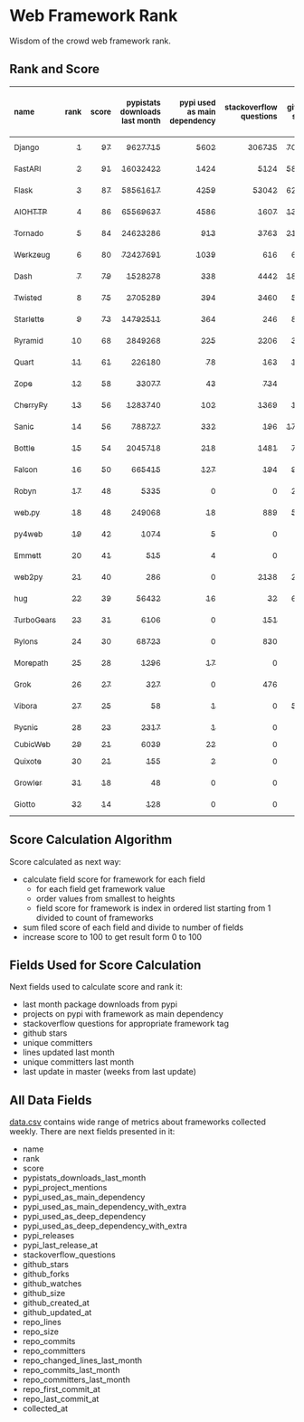 # Web Framework Rank
Wisdom of the crowd web framework rank.

## Rank and Score
<sub>name</sub> | <sub>rank</sub> | <sub>score</sub> | <sub>pypistats downloads last month</sub> | <sub>pypi used as main dependency</sub> | <sub>stackoverflow questions</sub> | <sub>github stars</sub> | <sub>repo unique committers</sub> | <sub>repo changed lines last month</sub> | <sub>repo unique committers last month</sub> | <sub>repo last commit</sub>
:--- | ---: | ---: | ---: | ---: | ---: | ---: | ---: | ---: | ---: | ---:
[<sub>Django</sub>](https://github.com/django/django "first commit: 2005-07-13") | [<sub>1</sub>](# "  +0 last week") | [<sub>97</sub>](# "  +3 last week") | [<sub>9627715</sub>](# "  #7 in pypistats downloads last month -0.64% last week") | [<sub>5602</sub>](# "  #1 in pypi used as main dependency +0.32% last week") | [<sub>306735</sub>](# "  #1 in stackoverflow questions +0.05% last week") | [<sub>70795</sub>](# "  #1 in github stars +0.33% last week") | [<sub>2892</sub>](# "  #1 in repo unique committers +0.1% last week") | [<sub>13135</sub>](# "  #3 in repo changed lines last month -2.18% last week") | [<sub>33</sub>](# "  #1 in repo unique committers last month -5.71% last week") | [<sub>2023-05-20</sub>](# "▲ #1 in repo last commit 1 week ago")
[<sub>FastAPI</sub>](https://github.com/tiangolo/fastapi "first commit: 2018-12-05; uses: Starlette") | [<sub>2</sub>](# "  +0 last week") | [<sub>91</sub>](# "  +0 last week") | [<sub>16032422</sub>](# "  #5 in pypistats downloads last month +0.58% last week") | [<sub>1424</sub>](# "  #4 in pypi used as main dependency +1.28% last week") | [<sub>5124</sub>](# "  #3 in stackoverflow questions +0.57% last week") | [<sub>58091</sub>](# "  #3 in github stars +0.51% last week") | [<sub>460</sub>](# "  #5 in repo unique committers +0.0% last week") | [<sub>69736</sub>](# "  #2 in repo changed lines last month +0.03% last week") | [<sub>13</sub>](# "  #2 in repo unique committers last month +0.0% last week") | [<sub>2023-05-16</sub>](# "  #2 in repo last commit 1 week ago")
[<sub>Flask</sub>](https://github.com/pallets/flask "first commit: 2010-04-06; uses: Werkzeug") | [<sub>3</sub>](# "  +0 last week") | [<sub>87</sub>](# "  -3 last week") | [<sub>58561617</sub>](# "  #3 in pypistats downloads last month +0.61% last week") | [<sub>4259</sub>](# "  #3 in pypi used as main dependency +0.35% last week") | [<sub>53042</sub>](# "  #2 in stackoverflow questions +0.2% last week") | [<sub>62994</sub>](# "  #2 in github stars +0.12% last week") | [<sub>830</sub>](# "  #2 in repo unique committers +0.0% last week") | [<sub>1083</sub>](# "▼ #7 in repo changed lines last month -71.17% last week") | [<sub>4</sub>](# "▼ #9 in repo unique committers last month +0.0% last week") | [<sub>2023-05-09</sub>](# "▼ #11 in repo last commit 2 weeks ago")
[<sub>AIOHTTP</sub>](https://github.com/aio-libs/aiohttp "first commit: 2013-10-01") | [<sub>4</sub>](# "  +0 last week") | [<sub>86</sub>](# "  -2 last week") | [<sub>65569637</sub>](# "  #2 in pypistats downloads last month -1.62% last week") | [<sub>4586</sub>](# "  #2 in pypi used as main dependency +0.68% last week") | [<sub>1607</sub>](# "  #9 in stackoverflow questions -0.06% last week") | [<sub>13555</sub>](# "  #7 in github stars +0.14% last week") | [<sub>700</sub>](# "  #3 in repo unique committers +0.0% last week") | [<sub>870</sub>](# "  #9 in repo changed lines last month +30.04% last week") | [<sub>6</sub>](# "  #5 in repo unique committers last month -14.29% last week") | [<sub>2023-05-19</sub>](# "▼ #2 in repo last commit 1 week ago")
[<sub>Tornado</sub>](https://github.com/tornadoweb/tornado "first commit: 2009-09-09") | [<sub>5</sub>](# "▲ +1 last week") | [<sub>84</sub>](# "▲ +3 last week") | [<sub>24623286</sub>](# "  #4 in pypistats downloads last month +2.44% last week") | [<sub>913</sub>](# "  #6 in pypi used as main dependency +0.0% last week") | [<sub>3763</sub>](# "  #5 in stackoverflow questions +0.05% last week") | [<sub>21115</sub>](# "  #4 in github stars +0.05% last week") | [<sub>449</sub>](# "  #6 in repo unique committers +0.0% last week") | [<sub>5616</sub>](# "▲ #4 in repo changed lines last month +735.71% last week") | [<sub>1</sub>](# "▼ #13 in repo unique committers last month +0.0% last week") | [<sub>2023-05-15</sub>](# "  #2 in repo last commit 1 week ago")
[<sub>Werkzeug</sub>](https://github.com/pallets/werkzeug "first commit: 2007-05-04; used by: Flask and Quart") | [<sub>6</sub>](# "▼ -1 last week") | [<sub>80</sub>](# "▼ -3 last week") | [<sub>72427691</sub>](# "  #1 in pypistats downloads last month +1.45% last week") | [<sub>1039</sub>](# "  #5 in pypi used as main dependency +0.1% last week") | [<sub>616</sub>](# "  #15 in stackoverflow questions +0.16% last week") | [<sub>6365</sub>](# "  #12 in github stars +0.11% last week") | [<sub>484</sub>](# "  #4 in repo unique committers +0.0% last week") | [<sub>3368</sub>](# "▼ #5 in repo changed lines last month -66.18% last week") | [<sub>8</sub>](# "  #3 in repo unique committers last month -11.11% last week") | [<sub>2023-05-09</sub>](# "▼ #11 in repo last commit 2 weeks ago")
[<sub>Dash</sub>](https://github.com/plotly/dash "first commit: 2015-04-10") | [<sub>7</sub>](# "▲ +1 last week") | [<sub>79</sub>](# "▲ +4 last week") | [<sub>1528278</sub>](# "  #11 in pypistats downloads last month -2.39% last week") | [<sub>338</sub>](# "  #9 in pypi used as main dependency +0.9% last week") | [<sub>4442</sub>](# "  #4 in stackoverflow questions +0.16% last week") | [<sub>18703</sub>](# "  #5 in github stars +0.19% last week") | [<sub>165</sub>](# "  #15 in repo unique committers +0.61% last week") | [<sub>145798</sub>](# "  #1 in repo changed lines last month +2.03% last week") | [<sub>3</sub>](# "  #10 in repo unique committers last month +0.0% last week") | [<sub>2023-05-19</sub>](# "▲ #2 in repo last commit 1 week ago")
[<sub>Twisted</sub>](https://github.com/twisted/twisted "first commit: 2001-07-09") | [<sub>8</sub>](# "▼ -1 last week") | [<sub>75</sub>](# "▼ -2 last week") | [<sub>2705289</sub>](# "  #9 in pypistats downloads last month +0.3% last week") | [<sub>394</sub>](# "  #7 in pypi used as main dependency +0.0% last week") | [<sub>3460</sub>](# "  #6 in stackoverflow questions -0.06% last week") | [<sub>5049</sub>](# "  #15 in github stars +0.06% last week") | [<sub>298</sub>](# "  #9 in repo unique committers +0.0% last week") | [<sub>1122</sub>](# "▲ #6 in repo changed lines last month +0.0% last week") | [<sub>6</sub>](# "▲ #5 in repo unique committers last month +0.0% last week") | [<sub>2023-05-09</sub>](# "▼ #11 in repo last commit 2 weeks ago")
[<sub>Starlette</sub>](https://github.com/encode/starlette "first commit: 2018-06-25; used by: FastAPI") | [<sub>9</sub>](# "  +0 last week") | [<sub>73</sub>](# "  +0 last week") | [<sub>14792511</sub>](# "  #6 in pypistats downloads last month +1.89% last week") | [<sub>364</sub>](# "  #8 in pypi used as main dependency +1.11% last week") | [<sub>246</sub>](# "  #17 in stackoverflow questions +1.65% last week") | [<sub>8257</sub>](# "  #9 in github stars +0.23% last week") | [<sub>241</sub>](# "  #11 in repo unique committers +0.0% last week") | [<sub>182</sub>](# "  #13 in repo changed lines last month +243.4% last week") | [<sub>6</sub>](# "▼ #5 in repo unique committers last month -25.0% last week") | [<sub>2023-05-16</sub>](# "  #2 in repo last commit 1 week ago")
[<sub>Pyramid</sub>](https://github.com/Pylons/pyramid "first commit: 2008-07-04; used by: CubicWeb") | [<sub>10</sub>](# "  +0 last week") | [<sub>68</sub>](# "  -2 last week") | [<sub>2849268</sub>](# "  #8 in pypistats downloads last month -0.15% last week") | [<sub>225</sub>](# "  #11 in pypi used as main dependency +0.0% last week") | [<sub>2206</sub>](# "  #7 in stackoverflow questions +0.0% last week") | [<sub>3799</sub>](# "  #16 in github stars +0.18% last week") | [<sub>363</sub>](# "  #8 in repo unique committers +0.0% last week") | [<sub>24</sub>](# "▲ #15 in repo changed lines last month +0.0% last week") | [<sub>2</sub>](# "  #11 in repo unique committers last month +0.0% last week") | [<sub>2023-05-11</sub>](# "▼ #11 in repo last commit 2 weeks ago")
[<sub>Quart</sub>](https://github.com/pallets/quart "first commit: 2017-05-14; uses: Werkzeug") | [<sub>11</sub>](# "  +0 last week") | [<sub>61</sub>](# "  +3 last week") | [<sub>226180</sub>](# "  #16 in pypistats downloads last month +1.29% last week") | [<sub>78</sub>](# "  #15 in pypi used as main dependency +0.0% last week") | [<sub>163</sub>](# "  #20 in stackoverflow questions +0.62% last week") | [<sub>1865</sub>](# "  #19 in github stars +1.36% last week") | [<sub>92</sub>](# "  #19 in repo unique committers +2.22% last week") | [<sub>719</sub>](# "▲ #10 in repo changed lines last month +428.68% last week") | [<sub>7</sub>](# "▲ #4 in repo unique committers last month +75.0% last week") | [<sub>2023-05-18</sub>](# "  #2 in repo last commit 1 week ago")
[<sub>Zope</sub>](https://github.com/zopefoundation/Zope "first commit: 1996-06-17") | [<sub>12</sub>](# "▲ +3 last week") | [<sub>58</sub>](# "▲ +4 last week") | [<sub>33077</sub>](# "  #19 in pypistats downloads last month -1.72% last week") | [<sub>43</sub>](# "  #16 in pypi used as main dependency +0.0% last week") | [<sub>734</sub>](# "  #14 in stackoverflow questions +0.0% last week") | [<sub>324</sub>](# "  #25 in github stars +0.0% last week") | [<sub>176</sub>](# "  #14 in repo unique committers +0.0% last week") | [<sub>225</sub>](# "▲ #11 in repo changed lines last month +525.0% last week") | [<sub>2</sub>](# "▲ #11 in repo unique committers last month +100.0% last week") | [<sub>2023-05-15</sub>](# "  #2 in repo last commit 1 week ago")
[<sub>CherryPy</sub>](https://github.com/cherrypy/cherrypy "first commit: 2004-11-20") | [<sub>13</sub>](# "▼ -1 last week") | [<sub>56</sub>](# "▼ +0 last week") | [<sub>1283740</sub>](# "  #12 in pypistats downloads last month -0.8% last week") | [<sub>102</sub>](# "  #14 in pypi used as main dependency +0.0% last week") | [<sub>1369</sub>](# "  #11 in stackoverflow questions +0.0% last week") | [<sub>1677</sub>](# "  #20 in github stars +0.0% last week") | [<sub>148</sub>](# "  #16 in repo unique committers +0.0% last week") | [<sub>3</sub>](# "▲ #16 in repo changed lines last month +0.0% last week") | [<sub>1</sub>](# "▼ #13 in repo unique committers last month +0.0% last week") | [<sub>2023-05-04</sub>](# "▼ #16 in repo last commit 3 weeks ago")
[<sub>Sanic</sub>](https://github.com/sanic-org/sanic "first commit: 2016-05-26") | [<sub>14</sub>](# "  +0 last week") | [<sub>56</sub>](# "  +1 last week") | [<sub>788727</sub>](# "  #13 in pypistats downloads last month -1.71% last week") | [<sub>332</sub>](# "  #10 in pypi used as main dependency +0.61% last week") | [<sub>196</sub>](# "  #18 in stackoverflow questions -0.51% last week") | [<sub>17072</sub>](# "  #6 in github stars +0.14% last week") | [<sub>364</sub>](# "  #7 in repo unique committers +0.0% last week") | [<sub>0</sub>](# "▲ #17 in repo changed lines last month +100% last week") | [<sub>0</sub>](# "▲ #17 in repo unique committers last month +100% last week") | [<sub>2023-04-09</sub>](# "  #18 in repo last commit 6 weeks ago")
[<sub>Bottle</sub>](https://github.com/bottlepy/bottle "first commit: 2009-06-30") | [<sub>15</sub>](# "▲ +1 last week") | [<sub>54</sub>](# "▲ +0 last week") | [<sub>2045718</sub>](# "  #10 in pypistats downloads last month -3.37% last week") | [<sub>218</sub>](# "  #12 in pypi used as main dependency +0.46% last week") | [<sub>1481</sub>](# "  #10 in stackoverflow questions +0.07% last week") | [<sub>7986</sub>](# "  #10 in github stars +0.08% last week") | [<sub>231</sub>](# "  #12 in repo unique committers +0.0% last week") | [<sub>0</sub>](# "▲ #17 in repo changed lines last month +100% last week") | [<sub>0</sub>](# "▲ #17 in repo unique committers last month +100% last week") | [<sub>2022-09-05</sub>](# "  #23 in repo last commit 37 weeks ago")
[<sub>Falcon</sub>](https://github.com/falconry/falcon "first commit: 2012-12-06; used by: hug") | [<sub>16</sub>](# "▲ +1 last week") | [<sub>50</sub>](# "▲ +1 last week") | [<sub>665415</sub>](# "  #14 in pypistats downloads last month +1.88% last week") | [<sub>127</sub>](# "  #13 in pypi used as main dependency +0.0% last week") | [<sub>194</sub>](# "  #19 in stackoverflow questions +0.0% last week") | [<sub>9053</sub>](# "  #8 in github stars +0.03% last week") | [<sub>203</sub>](# "  #13 in repo unique committers +0.0% last week") | [<sub>0</sub>](# "▲ #17 in repo changed lines last month +100% last week") | [<sub>0</sub>](# "▲ #17 in repo unique committers last month +100% last week") | [<sub>2023-01-18</sub>](# "  #21 in repo last commit 18 weeks ago")
[<sub>Robyn</sub>](https://github.com/sansyrox/robyn "first commit: 2021-05-22") | [<sub>17</sub>](# "▲ +1 last week") | [<sub>48</sub>](# "▲ +0 last week") | [<sub>5335</sub>](# "▼ #22 in pypistats downloads last month -22.14% last week") | [<sub>0</sub>](# "  #26 in pypi used as main dependency +100% last week") | [<sub>0</sub>](# "  #23 in stackoverflow questions +100% last week") | [<sub>2646</sub>](# "  #17 in github stars +0.61% last week") | [<sub>47</sub>](# "  #21 in repo unique committers +0.0% last week") | [<sub>188</sub>](# "▼ #12 in repo changed lines last month -13.36% last week") | [<sub>6</sub>](# "▲ #5 in repo unique committers last month +0.0% last week") | [<sub>2023-05-19</sub>](# "  #2 in repo last commit 1 week ago")
[<sub>web.py</sub>](https://github.com/webpy/webpy "first commit: 1970-01-01") | [<sub>18</sub>](# "▼ -5 last week") | [<sub>48</sub>](# "▼ -8 last week") | [<sub>249068</sub>](# "  #15 in pypistats downloads last month -0.74% last week") | [<sub>18</sub>](# "  #18 in pypi used as main dependency +0.0% last week") | [<sub>889</sub>](# "  #12 in stackoverflow questions +0.0% last week") | [<sub>5805</sub>](# "  #13 in github stars +0.03% last week") | [<sub>94</sub>](# "  #18 in repo unique committers +0.0% last week") | [<sub>0</sub>](# "▼ #17 in repo changed lines last month -100.0% last week") | [<sub>0</sub>](# "▼ #17 in repo unique committers last month -100.0% last week") | [<sub>2023-04-20</sub>](# "  #17 in repo last commit 5 weeks ago")
[<sub>py4web</sub>](https://github.com/web2py/py4web "first commit: 2019-03-25") | [<sub>19</sub>](# "  +0 last week") | [<sub>42</sub>](# "  -3 last week") | [<sub>1074</sub>](# "▼ #25 in pypistats downloads last month -7.73% last week") | [<sub>5</sub>](# "  #21 in pypi used as main dependency +0.0% last week") | [<sub>0</sub>](# "  #23 in stackoverflow questions +100% last week") | [<sub>198</sub>](# "  #27 in github stars +0.0% last week") | [<sub>66</sub>](# "  #20 in repo unique committers +0.0% last week") | [<sub>1022</sub>](# "▼ #8 in repo changed lines last month -32.67% last week") | [<sub>1</sub>](# "▼ #13 in repo unique committers last month +0.0% last week") | [<sub>2023-05-12</sub>](# "▼ #11 in repo last commit 2 weeks ago")
[<sub>Emmett</sub>](https://github.com/emmett-framework/emmett "first commit: 2014-10-22") | [<sub>20</sub>](# "  +0 last week") | [<sub>41</sub>](# "  +0 last week") | [<sub>515</sub>](# "  #26 in pypistats downloads last month +10.04% last week") | [<sub>4</sub>](# "  #22 in pypi used as main dependency +0.0% last week") | [<sub>0</sub>](# "  #23 in stackoverflow questions +100% last week") | [<sub>840</sub>](# "  #21 in github stars +0.48% last week") | [<sub>23</sub>](# "  #27 in repo unique committers +0.0% last week") | [<sub>76</sub>](# "  #14 in repo changed lines last month +68.89% last week") | [<sub>1</sub>](# "▼ #13 in repo unique committers last month +0.0% last week") | [<sub>2023-05-19</sub>](# "  #2 in repo last commit 1 week ago")
[<sub>web2py</sub>](https://github.com/web2py/web2py "first commit: 2011-11-23") | [<sub>21</sub>](# "  +0 last week") | [<sub>40</sub>](# "  +0 last week") | [<sub>286</sub>](# "▼ #28 in pypistats downloads last month -2.05% last week") | [<sub>0</sub>](# "  #26 in pypi used as main dependency +100% last week") | [<sub>2138</sub>](# "  #8 in stackoverflow questions +0.0% last week") | [<sub>2042</sub>](# "  #18 in github stars +0.05% last week") | [<sub>271</sub>](# "  #10 in repo unique committers +0.0% last week") | [<sub>0</sub>](# "▲ #17 in repo changed lines last month +100% last week") | [<sub>0</sub>](# "▲ #17 in repo unique committers last month +100% last week") | [<sub>2023-03-23</sub>](# "  #19 in repo last commit 9 weeks ago")
[<sub>hug</sub>](https://github.com/hugapi/hug "first commit: 2015-07-17; uses: Falcon") | [<sub>22</sub>](# "  +0 last week") | [<sub>39</sub>](# "  +0 last week") | [<sub>56432</sub>](# "  #18 in pypistats downloads last month -0.27% last week") | [<sub>16</sub>](# "  #20 in pypi used as main dependency +0.0% last week") | [<sub>32</sub>](# "  #22 in stackoverflow questions +0.0% last week") | [<sub>6716</sub>](# "  #11 in github stars -0.01% last week") | [<sub>123</sub>](# "  #17 in repo unique committers +0.0% last week") | [<sub>0</sub>](# "▲ #17 in repo changed lines last month +100% last week") | [<sub>0</sub>](# "▲ #17 in repo unique committers last month +100% last week") | [<sub>2020-08-10</sub>](# "  #27 in repo last commit 145 weeks ago")
[<sub>TurboGears</sub>](https://github.com/TurboGears/tg2 "first commit: 2007-06-27") | [<sub>23</sub>](# "  +0 last week") | [<sub>31</sub>](# "  +1 last week") | [<sub>6106</sub>](# "▲ #20 in pypistats downloads last month -4.98% last week") | [<sub>0</sub>](# "  #26 in pypi used as main dependency +100% last week") | [<sub>151</sub>](# "  #21 in stackoverflow questions +0.0% last week") | [<sub>782</sub>](# "  #22 in github stars +0.0% last week") | [<sub>36</sub>](# "  #23 in repo unique committers +0.0% last week") | [<sub>0</sub>](# "▲ #17 in repo changed lines last month +100% last week") | [<sub>0</sub>](# "▲ #17 in repo unique committers last month +100% last week") | [<sub>2023-01-29</sub>](# "  #20 in repo last commit 16 weeks ago")
[<sub>Pylons</sub>](https://github.com/Pylons/pylons "first commit: 2006-02-18") | [<sub>24</sub>](# "  +0 last week") | [<sub>30</sub>](# "  +1 last week") | [<sub>68723</sub>](# "  #17 in pypistats downloads last month -0.82% last week") | [<sub>0</sub>](# "  #26 in pypi used as main dependency +100% last week") | [<sub>830</sub>](# "  #13 in stackoverflow questions +0.0% last week") | [<sub>227</sub>](# "  #26 in github stars +0.0% last week") | [<sub>36</sub>](# "  #23 in repo unique committers +0.0% last week") | [<sub>0</sub>](# "▲ #17 in repo changed lines last month +100% last week") | [<sub>0</sub>](# "▲ #17 in repo unique committers last month +100% last week") | [<sub>2018-01-12</sub>](# "  #30 in repo last commit 280 weeks ago")
[<sub>Morepath</sub>](https://github.com/morepath/morepath "first commit: 2013-07-17") | [<sub>25</sub>](# "  +0 last week") | [<sub>28</sub>](# "  +1 last week") | [<sub>1296</sub>](# "▲ #24 in pypistats downloads last month +13.49% last week") | [<sub>17</sub>](# "  #19 in pypi used as main dependency +0.0% last week") | [<sub>0</sub>](# "  #23 in stackoverflow questions +100% last week") | [<sub>395</sub>](# "  #24 in github stars +0.0% last week") | [<sub>28</sub>](# "  #25 in repo unique committers +0.0% last week") | [<sub>0</sub>](# "▲ #17 in repo changed lines last month +100% last week") | [<sub>0</sub>](# "▲ #17 in repo unique committers last month +100% last week") | [<sub>2022-05-29</sub>](# "  #25 in repo last commit 51 weeks ago")
[<sub>Grok</sub>](https://github.com/zopefoundation/grok "first commit: 2006-10-14") | [<sub>26</sub>](# "  +0 last week") | [<sub>27</sub>](# "  +1 last week") | [<sub>327</sub>](# "▲ #27 in pypistats downloads last month +31.85% last week") | [<sub>0</sub>](# "  #26 in pypi used as main dependency +100% last week") | [<sub>476</sub>](# "  #16 in stackoverflow questions +0.0% last week") | [<sub>21</sub>](# "  #31 in github stars +0.0% last week") | [<sub>41</sub>](# "  #22 in repo unique committers +0.0% last week") | [<sub>0</sub>](# "▲ #17 in repo changed lines last month +100% last week") | [<sub>0</sub>](# "▲ #17 in repo unique committers last month +100% last week") | [<sub>2022-12-29</sub>](# "  #22 in repo last commit 21 weeks ago")
[<sub>Vibora</sub>](https://github.com/vibora-io/vibora "first commit: 2018-06-13") | [<sub>27</sub>](# "  +0 last week") | [<sub>25</sub>](# "  +1 last week") | [<sub>58</sub>](# "  #31 in pypistats downloads last month -9.38% last week") | [<sub>1</sub>](# "  #24 in pypi used as main dependency +0.0% last week") | [<sub>0</sub>](# "  #23 in stackoverflow questions +100% last week") | [<sub>5715</sub>](# "  #14 in github stars +0.04% last week") | [<sub>27</sub>](# "  #26 in repo unique committers +0.0% last week") | [<sub>0</sub>](# "▲ #17 in repo changed lines last month +100% last week") | [<sub>0</sub>](# "▲ #17 in repo unique committers last month +100% last week") | [<sub>2019-02-11</sub>](# "  #29 in repo last commit 223 weeks ago")
[<sub>Pycnic</sub>](https://github.com/nullism/pycnic "first commit: 2015-11-04") | [<sub>28</sub>](# "  +0 last week") | [<sub>23</sub>](# "  +1 last week") | [<sub>2317</sub>](# "  #23 in pypistats downloads last month -5.54% last week") | [<sub>1</sub>](# "  #24 in pypi used as main dependency +0.0% last week") | [<sub>0</sub>](# "  #23 in stackoverflow questions +100% last week") | [<sub>159</sub>](# "  #28 in github stars +0.0% last week") | [<sub>11</sub>](# "  #28 in repo unique committers +0.0% last week") | [<sub>0</sub>](# "▲ #17 in repo changed lines last month +100% last week") | [<sub>0</sub>](# "▲ #17 in repo unique committers last month +100% last week") | [<sub>2022-04-05</sub>](# "  #26 in repo last commit 59 weeks ago")
[<sub>CubicWeb</sub>](https://forge.extranet.logilab.fr/cubicweb/cubicweb "uses: Pyramid") | [<sub>29</sub>](# "  +0 last week") | [<sub>21</sub>](# "  +0 last week") | [<sub>6039</sub>](# "▼ #21 in pypistats downloads last month -17.95% last week") | [<sub>22</sub>](# "  #17 in pypi used as main dependency +0.0% last week") | [<sub>0</sub>](# "  #23 in stackoverflow questions +100% last week") | [<sub>0</sub>](# "  #32 in github stars +100% last week") | [<sub>0</sub>](# "  #32 in repo unique committers +100% last week") | [<sub>0</sub>](# "▲ #17 in repo changed lines last month +100% last week") | [<sub>0</sub>](# "▲ #17 in repo unique committers last month +100% last week") | [<sub></sub>](# "  #31 in repo last commit")
[<sub>Quixote</sub>](https://github.com/nascheme/quixote "first commit: 2006-03-16") | [<sub>30</sub>](# "  +0 last week") | [<sub>21</sub>](# "  +1 last week") | [<sub>155</sub>](# "  #29 in pypistats downloads last month +14.81% last week") | [<sub>2</sub>](# "  #23 in pypi used as main dependency +0.0% last week") | [<sub>0</sub>](# "  #23 in stackoverflow questions +100% last week") | [<sub>81</sub>](# "  #29 in github stars +0.0% last week") | [<sub>6</sub>](# "  #29 in repo unique committers +0.0% last week") | [<sub>0</sub>](# "▲ #17 in repo changed lines last month +100% last week") | [<sub>0</sub>](# "▲ #17 in repo unique committers last month +100% last week") | [<sub>2022-06-23</sub>](# "  #24 in repo last commit 48 weeks ago")
[<sub>Growler</sub>](https://github.com/pyGrowler/Growler "first commit: 2014-08-17") | [<sub>31</sub>](# "  +0 last week") | [<sub>18</sub>](# "  +0 last week") | [<sub>48</sub>](# "  #32 in pypistats downloads last month -22.58% last week") | [<sub>0</sub>](# "  #26 in pypi used as main dependency +100% last week") | [<sub>0</sub>](# "  #23 in stackoverflow questions +100% last week") | [<sub>686</sub>](# "  #23 in github stars +0.0% last week") | [<sub>6</sub>](# "  #29 in repo unique committers +0.0% last week") | [<sub>0</sub>](# "▲ #17 in repo changed lines last month +100% last week") | [<sub>0</sub>](# "▲ #17 in repo unique committers last month +100% last week") | [<sub>2020-03-08</sub>](# "  #28 in repo last commit 167 weeks ago")
[<sub>Giotto</sub>](https://github.com/priestc/giotto "first commit: 2012-02-26") | [<sub>32</sub>](# "  +0 last week") | [<sub>14</sub>](# "  +0 last week") | [<sub>128</sub>](# "  #30 in pypistats downloads last month +0.0% last week") | [<sub>0</sub>](# "  #26 in pypi used as main dependency +100% last week") | [<sub>0</sub>](# "  #23 in stackoverflow questions +100% last week") | [<sub>58</sub>](# "  #30 in github stars +0.0% last week") | [<sub>3</sub>](# "  #31 in repo unique committers +0.0% last week") | [<sub>0</sub>](# "▲ #17 in repo changed lines last month +100% last week") | [<sub>0</sub>](# "▲ #17 in repo unique committers last month +100% last week") | [<sub>2013-10-07</sub>](# "  #31 in repo last commit 502 weeks ago")

## Score Calculation Algorithm
Score calculated as next way:
- calculate field score for framework for each field
  - for each field get framework value
  - order values from smallest to heights
  - field score for framework is index in ordered list starting from 1 divided to count of frameworks
- sum filed score of each field and divide to number of fields
- increase score to 100 to get result form 0 to 100

## Fields Used for Score Calculation
Next fields used to calculate score and rank it:
- last month package downloads from pypi
- projects on pypi with framework as main dependency
- stackoverflow questions for appropriate framework tag
- github stars
- unique committers
- lines updated last month
- unique committers last month
- last update in master (weeks from last update)

## All Data Fields
[data.csv](data.csv) contains wide range of metrics about frameworks collected weekly.
There are next fields presented in it: 

- name
- rank
- score
- pypistats_downloads_last_month
- pypi_project_mentions
- pypi_used_as_main_dependency
- pypi_used_as_main_dependency_with_extra
- pypi_used_as_deep_dependency
- pypi_used_as_deep_dependency_with_extra
- pypi_releases
- pypi_last_release_at
- stackoverflow_questions
- github_stars
- github_forks
- github_watches
- github_size
- github_created_at
- github_updated_at
- repo_lines
- repo_size
- repo_commits
- repo_committers
- repo_changed_lines_last_month
- repo_commits_last_month
- repo_committers_last_month
- repo_first_commit_at
- repo_last_commit_at
- collected_at

